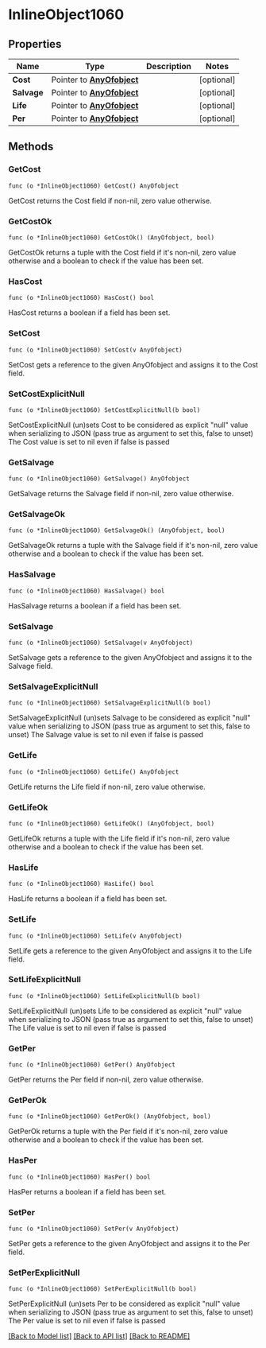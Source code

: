 # InlineObject1060

## Properties

Name | Type | Description | Notes
------------ | ------------- | ------------- | -------------
**Cost** | Pointer to [**AnyOfobject**](anyOf&lt;object&gt;.md) |  | [optional] 
**Salvage** | Pointer to [**AnyOfobject**](anyOf&lt;object&gt;.md) |  | [optional] 
**Life** | Pointer to [**AnyOfobject**](anyOf&lt;object&gt;.md) |  | [optional] 
**Per** | Pointer to [**AnyOfobject**](anyOf&lt;object&gt;.md) |  | [optional] 

## Methods

### GetCost

`func (o *InlineObject1060) GetCost() AnyOfobject`

GetCost returns the Cost field if non-nil, zero value otherwise.

### GetCostOk

`func (o *InlineObject1060) GetCostOk() (AnyOfobject, bool)`

GetCostOk returns a tuple with the Cost field if it's non-nil, zero value otherwise
and a boolean to check if the value has been set.

### HasCost

`func (o *InlineObject1060) HasCost() bool`

HasCost returns a boolean if a field has been set.

### SetCost

`func (o *InlineObject1060) SetCost(v AnyOfobject)`

SetCost gets a reference to the given AnyOfobject and assigns it to the Cost field.

### SetCostExplicitNull

`func (o *InlineObject1060) SetCostExplicitNull(b bool)`

SetCostExplicitNull (un)sets Cost to be considered as explicit "null" value
when serializing to JSON (pass true as argument to set this, false to unset)
The Cost value is set to nil even if false is passed
### GetSalvage

`func (o *InlineObject1060) GetSalvage() AnyOfobject`

GetSalvage returns the Salvage field if non-nil, zero value otherwise.

### GetSalvageOk

`func (o *InlineObject1060) GetSalvageOk() (AnyOfobject, bool)`

GetSalvageOk returns a tuple with the Salvage field if it's non-nil, zero value otherwise
and a boolean to check if the value has been set.

### HasSalvage

`func (o *InlineObject1060) HasSalvage() bool`

HasSalvage returns a boolean if a field has been set.

### SetSalvage

`func (o *InlineObject1060) SetSalvage(v AnyOfobject)`

SetSalvage gets a reference to the given AnyOfobject and assigns it to the Salvage field.

### SetSalvageExplicitNull

`func (o *InlineObject1060) SetSalvageExplicitNull(b bool)`

SetSalvageExplicitNull (un)sets Salvage to be considered as explicit "null" value
when serializing to JSON (pass true as argument to set this, false to unset)
The Salvage value is set to nil even if false is passed
### GetLife

`func (o *InlineObject1060) GetLife() AnyOfobject`

GetLife returns the Life field if non-nil, zero value otherwise.

### GetLifeOk

`func (o *InlineObject1060) GetLifeOk() (AnyOfobject, bool)`

GetLifeOk returns a tuple with the Life field if it's non-nil, zero value otherwise
and a boolean to check if the value has been set.

### HasLife

`func (o *InlineObject1060) HasLife() bool`

HasLife returns a boolean if a field has been set.

### SetLife

`func (o *InlineObject1060) SetLife(v AnyOfobject)`

SetLife gets a reference to the given AnyOfobject and assigns it to the Life field.

### SetLifeExplicitNull

`func (o *InlineObject1060) SetLifeExplicitNull(b bool)`

SetLifeExplicitNull (un)sets Life to be considered as explicit "null" value
when serializing to JSON (pass true as argument to set this, false to unset)
The Life value is set to nil even if false is passed
### GetPer

`func (o *InlineObject1060) GetPer() AnyOfobject`

GetPer returns the Per field if non-nil, zero value otherwise.

### GetPerOk

`func (o *InlineObject1060) GetPerOk() (AnyOfobject, bool)`

GetPerOk returns a tuple with the Per field if it's non-nil, zero value otherwise
and a boolean to check if the value has been set.

### HasPer

`func (o *InlineObject1060) HasPer() bool`

HasPer returns a boolean if a field has been set.

### SetPer

`func (o *InlineObject1060) SetPer(v AnyOfobject)`

SetPer gets a reference to the given AnyOfobject and assigns it to the Per field.

### SetPerExplicitNull

`func (o *InlineObject1060) SetPerExplicitNull(b bool)`

SetPerExplicitNull (un)sets Per to be considered as explicit "null" value
when serializing to JSON (pass true as argument to set this, false to unset)
The Per value is set to nil even if false is passed

[[Back to Model list]](../README.md#documentation-for-models) [[Back to API list]](../README.md#documentation-for-api-endpoints) [[Back to README]](../README.md)


